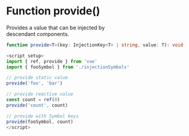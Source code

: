 # Function provide()

Provides a value that can be injected by  
descendant components.  

```ts
function provide<T>(key: InjectionKey<T> | string, value: T): void
```

```js
<script setup>
import { ref, provide } from 'vue'
import { fooSymbol } from './injectionSymbols'

// provide static value
provide('foo', 'bar')

// provide reactive value
const count = ref(0)
provide('count', count)

// provide with Symbol keys
provide(fooSymbol, count)
</script>
```
